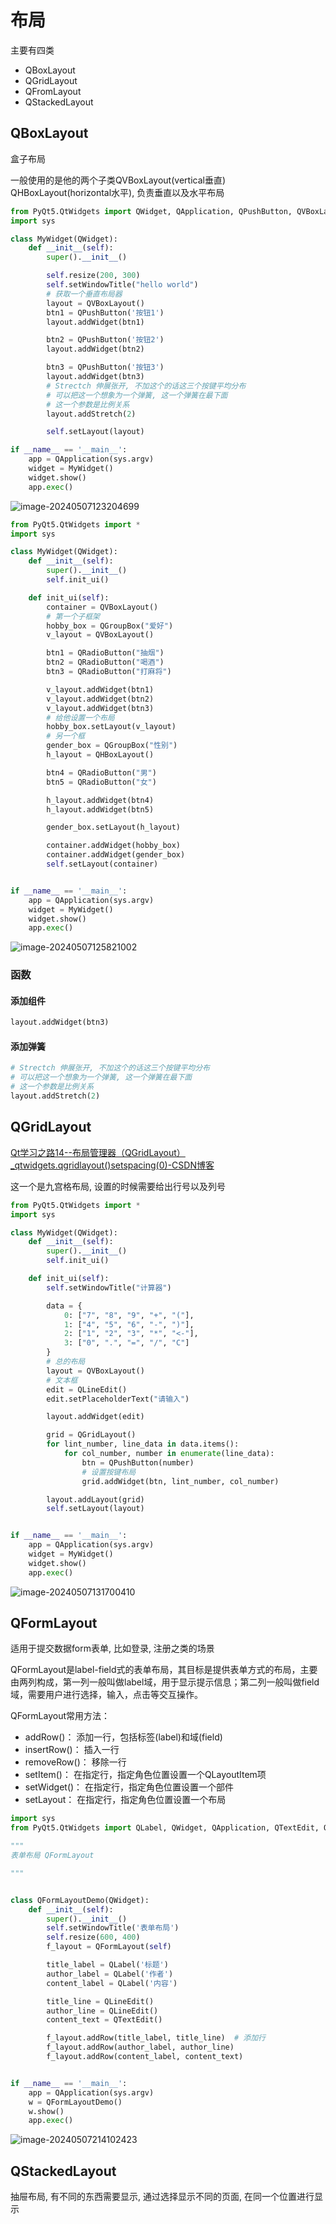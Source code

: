 # 布局

主要有四类

+ QBoxLayout
+ QGridLayout
+ QFromLayout
+ QStackedLayout

## QBoxLayout

盒子布局

一般使用的是他的两个子类QVBoxLayout(vertical垂直) QHBoxLayout(horizontal水平), 负责垂直以及水平布局

```python
from PyQt5.QtWidgets import QWidget, QApplication, QPushButton, QVBoxLayout
import sys

class MyWidget(QWidget):
    def __init__(self):
        super().__init__()

        self.resize(200, 300)
        self.setWindowTitle("hello world")
		# 获取一个垂直布局器
        layout = QVBoxLayout()
        btn1 = QPushButton('按钮1')
        layout.addWidget(btn1)

        btn2 = QPushButton('按钮2')
        layout.addWidget(btn2)

        btn3 = QPushButton('按钮3')
        layout.addWidget(btn3)
		# Strectch 伸展张开, 不加这个的话这三个按键平均分布
        # 可以把这一个想象为一个弹簧, 这一个弹簧在最下面
        # 这一个参数是比例关系
        layout.addStretch(2)

        self.setLayout(layout)

if __name__ == '__main__':
    app = QApplication(sys.argv)
    widget = MyWidget()
    widget.show()
    app.exec()
```

![image-20240507123204699](https://picture-01-1316374204.cos.ap-beijing.myqcloud.com/image/202405071232729.png)

```python
from PyQt5.QtWidgets import *
import sys

class MyWidget(QWidget):
    def __init__(self):
        super().__init__()
        self.init_ui()

    def init_ui(self):
        container = QVBoxLayout()
        # 第一个子框架
        hobby_box = QGroupBox("爱好")
        v_layout = QVBoxLayout()

        btn1 = QRadioButton("抽烟")
        btn2 = QRadioButton("喝酒")
        btn3 = QRadioButton("打麻将")

        v_layout.addWidget(btn1)
        v_layout.addWidget(btn2)
        v_layout.addWidget(btn3)
		# 给他设置一个布局
        hobby_box.setLayout(v_layout)
		# 另一个框
        gender_box = QGroupBox("性别")
        h_layout = QHBoxLayout()

        btn4 = QRadioButton("男")
        btn5 = QRadioButton("女")

        h_layout.addWidget(btn4)
        h_layout.addWidget(btn5)

        gender_box.setLayout(h_layout)

        container.addWidget(hobby_box)
        container.addWidget(gender_box)
        self.setLayout(container)


if __name__ == '__main__':
    app = QApplication(sys.argv)
    widget = MyWidget()
    widget.show()
    app.exec()
```

![image-20240507125821002](https://picture-01-1316374204.cos.ap-beijing.myqcloud.com/image/202405071258029.png)

### 函数

#### 添加组件

```python
layout.addWidget(btn3)
```

#### 添加弹簧

```python
# Strectch 伸展张开, 不加这个的话这三个按键平均分布
# 可以把这一个想象为一个弹簧, 这一个弹簧在最下面
# 这一个参数是比例关系
layout.addStretch(2)
```

## QGridLayout

[Qt学习之路14--布局管理器（QGridLayout）_qtwidgets.qgridlayout()setspacing(0)-CSDN博客](https://blog.csdn.net/tqs_1220/article/details/81842878)

这一个是九宫格布局, 设置的时候需要给出行号以及列号

```python
from PyQt5.QtWidgets import *
import sys

class MyWidget(QWidget):
    def __init__(self):
        super().__init__()
        self.init_ui()

    def init_ui(self):
        self.setWindowTitle("计算器")

        data = {
            0: ["7", "8", "9", "+", "("], 
            1: ["4", "5", "6", "-", ")"], 
            2: ["1", "2", "3", "*", "<-"], 
            3: ["0", ".", "=", "/", "C"]
        }
		# 总的布局
        layout = QVBoxLayout()
		# 文本框
        edit = QLineEdit()
        edit.setPlaceholderText("请输入")

        layout.addWidget(edit)

        grid = QGridLayout()
        for lint_number, line_data in data.items():
            for col_number, number in enumerate(line_data):
                btn = QPushButton(number)
                # 设置按键布局
                grid.addWidget(btn, lint_number, col_number)

        layout.addLayout(grid)
        self.setLayout(layout)


if __name__ == '__main__':
    app = QApplication(sys.argv)
    widget = MyWidget()
    widget.show()
    app.exec()
```

![image-20240507131700410](https://picture-01-1316374204.cos.ap-beijing.myqcloud.com/image/202405071317440.png)

## QFormLayout

适用于提交数据form表单, 比如登录, 注册之类的场景

QFormLayout是label-field式的表单布局，其目标是提供表单方式的布局，主要由两列构成，第一列一般叫做label域，用于显示提示信息；第二列一般叫做field域，需要用户进行选择，输入，点击等交互操作。

QFormLayout常用方法：

+ addRow()： 添加一行，包括标签(label)和域(field)
+ insertRow()： 插入一行
+ removeRow()： 移除一行
+ setItem()： 在指定行，指定角色位置设置一个QLayoutItem项
+ setWidget()： 在指定行，指定角色位置设置一个部件
+ setLayout： 在指定行，指定角色位置设置一个布局

```python
import sys
from PyQt5.QtWidgets import QLabel, QWidget, QApplication, QTextEdit, QLineEdit, QFormLayout

"""
表单布局 QFormLayout

"""


class QFormLayoutDemo(QWidget):
    def __init__(self):
        super().__init__()
        self.setWindowTitle('表单布局')
        self.resize(600, 400)
        f_layout = QFormLayout(self)

        title_label = QLabel('标题')
        author_label = QLabel('作者')
        content_label = QLabel('内容')

        title_line = QLineEdit()
        author_line = QLineEdit()
        content_text = QTextEdit()

        f_layout.addRow(title_label, title_line)  # 添加行
        f_layout.addRow(author_label, author_line)
        f_layout.addRow(content_label, content_text)


if __name__ == '__main__':
    app = QApplication(sys.argv)
    w = QFormLayoutDemo()
    w.show()
    app.exec()
```

![image-20240507214102423](https://picture-01-1316374204.cos.ap-beijing.myqcloud.com/image/202405072141508.png)

## QStackedLayout

抽屉布局, 有不同的东西需要显示, 通过选择显示不同的页面, 在同一个位置进行显示

